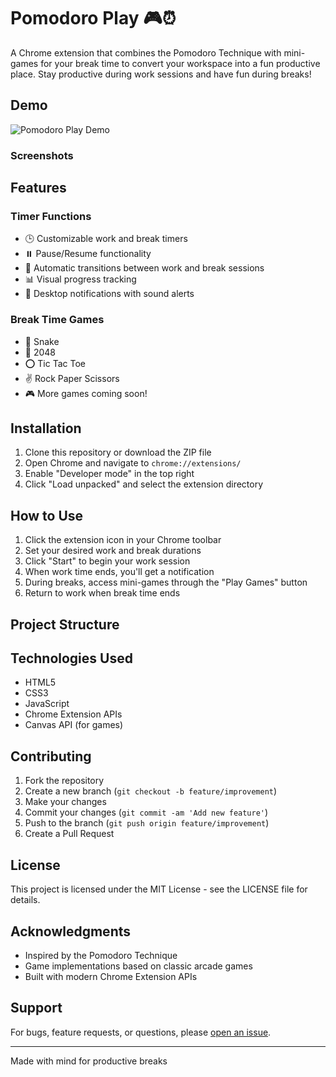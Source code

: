 # Pomodoro Play 🎮⏰

A Chrome extension that combines the Pomodoro Technique with mini-games for your break time to convert your workspace into a fun productive place. Stay productive during work sessions and have fun during breaks!

## Demo

![Pomodoro Play Demo](src/assets/demo/demo.gif)

### Screenshots

## Features

### Timer Functions
- 🕒 Customizable work and break timers
- ⏸️ Pause/Resume functionality
- 🔄 Automatic transitions between work and break sessions
- 📊 Visual progress tracking
- 🔔 Desktop notifications with sound alerts

### Break Time Games
- 🐍 Snake
- 🎲 2048
- ⭕ Tic Tac Toe
- ✌️ Rock Paper Scissors
- 🎮 More games coming soon!

## Installation

1. Clone this repository or download the ZIP file
2. Open Chrome and navigate to `chrome://extensions/`
3. Enable "Developer mode" in the top right
4. Click "Load unpacked" and select the extension directory

## How to Use

1. Click the extension icon in your Chrome toolbar
2. Set your desired work and break durations
3. Click "Start" to begin your work session
4. When work time ends, you'll get a notification
5. During breaks, access mini-games through the "Play Games" button
6. Return to work when break time ends

## Project Structure

## Technologies Used

- HTML5
- CSS3
- JavaScript
- Chrome Extension APIs
- Canvas API (for games)

## Contributing

1. Fork the repository
2. Create a new branch (`git checkout -b feature/improvement`)
3. Make your changes
4. Commit your changes (`git commit -am 'Add new feature'`)
5. Push to the branch (`git push origin feature/improvement`)
6. Create a Pull Request

## License

This project is licensed under the MIT License - see the LICENSE file for details.

## Acknowledgments

- Inspired by the Pomodoro Technique
- Game implementations based on classic arcade games
- Built with modern Chrome Extension APIs

## Support

For bugs, feature requests, or questions, please [open an issue](https://github.com/yourusername/pomodoro-play/issues).

---

Made with mind for productive breaks
